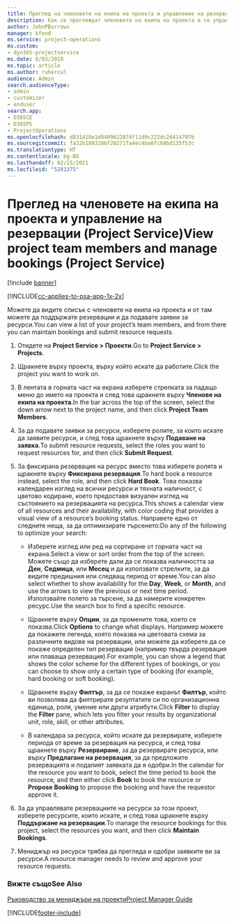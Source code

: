 ```yaml
---
title: Преглед на членовете на екипа на проекта и управление на резервации
description: Как се преглеждат членовете на екипа на проекта и се управляват резервации в Project Service
author: JohnPBurrows
manager: kfend
ms.service: project-operations
ms.custom:
- dyn365-projectservice
ms.date: 8/03/2018
ms.topic: article
ms.author: ruhercul
audience: Admin
search.audienceType:
- admin
- customizer
- enduser
search.app:
- D365CE
- D365PS
- ProjectOperations
ms.openlocfilehash: d831418e1d9409622874f11d9c222dc26414797b
ms.sourcegitcommit: fa32b1893286f20271fa4ec4be8fc68bd135f53c
ms.translationtype: HT
ms.contentlocale: bg-BG
ms.lasthandoff: 02/15/2021
ms.locfileid: "5281375"
---
```

# <a name="view-project-team-members-and-manage-bookings-project-service"></a><span data-ttu-id="36881-103">Преглед на членовете на екипа на проекта и управление на резервации (Project Service)</span><span class="sxs-lookup"><span data-stu-id="36881-103">View project team members and manage bookings (Project Service)</span></span>

[!include [banner](../includes/psa-now-project-operations.md)]

[!INCLUDE[cc-applies-to-psa-app-1x-2x](../includes/cc-applies-to-psa-app-1x-2x.md)]

<span data-ttu-id="36881-104">Можете да видите списък с членовете на екипа на проекта и от там можете да поддържате резервации и да подавате заявки за ресурси.</span><span class="sxs-lookup"><span data-stu-id="36881-104">You can view a list of your project’s team members, and from there you can maintain bookings and submit resource requests.</span></span>  
  
1.  <span data-ttu-id="36881-105">Отидете на **Project Service > Проекти**.</span><span class="sxs-lookup"><span data-stu-id="36881-105">Go to **Project Service > Projects**.</span></span>  
  
2.  <span data-ttu-id="36881-106">Щракнете върху проекта, върху който искате да работите.</span><span class="sxs-lookup"><span data-stu-id="36881-106">Click the project you want to work on.</span></span>  
  
3.  <span data-ttu-id="36881-107">В лентата в горната част на екрана изберете стрелката за падащо меню до името на проекта и след това щракнете върху **Членове на екипа на проекта**.</span><span class="sxs-lookup"><span data-stu-id="36881-107">In the bar across the top of the screen, select the down arrow next to the project name, and then click **Project Team Members**.</span></span>  
  
4.  <span data-ttu-id="36881-108">За да подавате заявки за ресурси, изберете ролите, за които искате да заявите ресурси, и след това щракнете върху **Подаване на заявка**.</span><span class="sxs-lookup"><span data-stu-id="36881-108">To submit resource requests, select the roles you want to request resources for, and then click **Submit Request**.</span></span>  
  
5.  <span data-ttu-id="36881-109">За фиксирана резервация на ресурс вместо това изберете ролята и щракнете върху **Фиксирана резервация**.</span><span class="sxs-lookup"><span data-stu-id="36881-109">To hard book a resource instead, select the role, and then click **Hard Book**.</span></span> <span data-ttu-id="36881-110">Това показва календарен изглед на всички ресурси и тяхната наличност, с цветово кодиране, което предоставя визуален изглед на състоянието на резервацията на ресурса.</span><span class="sxs-lookup"><span data-stu-id="36881-110">This shows a calendar view of all resources and their availability, with color coding that provides a visual view of a resource’s booking status.</span></span> <span data-ttu-id="36881-111">Направете едно от следните неща, за да оптимизирате търсенето:</span><span class="sxs-lookup"><span data-stu-id="36881-111">Do any of the following to optimize your search:</span></span>  
  
    -   <span data-ttu-id="36881-112">Изберете изглед или ред на сортиране от горната част на екрана.</span><span class="sxs-lookup"><span data-stu-id="36881-112">Select a view or sort order from the top of the screen.</span></span> <span data-ttu-id="36881-113">Можете също да изберете дали да се показва наличността за **Ден**, **Седмица**, или **Месец** и да използвате стрелките, за да видите предишния или следващ период от време.</span><span class="sxs-lookup"><span data-stu-id="36881-113">You can also select whether to show availability for the **Day**, **Week**, or **Month**, and use the arrows to view the previous or next time period.</span></span> <span data-ttu-id="36881-114">Използвайте полето за търсене, за да намерите конкретен ресурс.</span><span class="sxs-lookup"><span data-stu-id="36881-114">Use the search box to find a specific resource.</span></span>  
  
    -   <span data-ttu-id="36881-115">Щракнете върху **Опции**, за да промените това, което се показва.</span><span class="sxs-lookup"><span data-stu-id="36881-115">Click **Options** to change what displays.</span></span> <span data-ttu-id="36881-116">Например можете да покажете легенда, която показва на цветовата схема за различните видове на резервации, или можете да изберете да се покаже определен тип резервация (например твърда резервация или плаваща резервация).</span><span class="sxs-lookup"><span data-stu-id="36881-116">For example, you can show a legend that shows the color scheme for the different types of bookings, or you can choose to show only a certain type of booking (for example, hard booking or soft booking).</span></span>  
  
    -   <span data-ttu-id="36881-117">Щракнете върху **Филтър**, за да се покаже екранът **Филтър**, който ви позволява да филтрирате резултатите си по организационна единица, роля, умение или други атрибути.</span><span class="sxs-lookup"><span data-stu-id="36881-117">Click **Filter** to display the **Filter** pane, which lets you filter your results by organizational unit, role, skill, or other attributes.</span></span>  
  
    -   <span data-ttu-id="36881-118">В календара за ресурса, който искате да резервирате, изберете периода от време за резервация на ресурса, и след това щракнете върху **Резервиране**, за да резервирате ресурса, или върху **Предлагане на резервация**, за да предложите резервацията и подалият заявката да я одобри.</span><span class="sxs-lookup"><span data-stu-id="36881-118">In the calendar for the resource you want to book, select the time period to book the resource, and then either click **Book** to book the resource or **Propose Booking** to propose the booking and have the requestor approve it.</span></span>  
  
6.  <span data-ttu-id="36881-119">За да управлявате резервациите на ресурси за този проект, изберете ресурсите, които искате, и след това щракнете върху **Поддържане на резервации**.</span><span class="sxs-lookup"><span data-stu-id="36881-119">To manage the resource bookings for this project, select the resources you want, and then click **Maintain Bookings**.</span></span>  
  
7.  <span data-ttu-id="36881-120">Мениджър на ресурси трябва да прегледа и одобри заявките ви за ресурси.</span><span class="sxs-lookup"><span data-stu-id="36881-120">A resource manager needs to review and approve your resource requests.</span></span>  
  
### <a name="see-also"></a><span data-ttu-id="36881-121">Вижте също</span><span class="sxs-lookup"><span data-stu-id="36881-121">See Also</span></span>  
 [<span data-ttu-id="36881-122">Ръководство за мениджъри на проекти</span><span class="sxs-lookup"><span data-stu-id="36881-122">Project Manager Guide</span></span>](../psa/project-manager-guide.md)


[!INCLUDE[footer-include](../includes/footer-banner.md)]